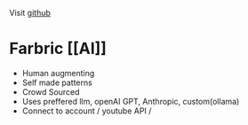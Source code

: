 Visit [github](https://github.com/danielmiessler/fabric?utm_source=danielmiessler.com&utm_medium=referral&utm_campaign=why-i-created-fabric)
# Farbric [[AI]]
- Human augmenting
- Self made patterns
- Crowd Sourced
- Uses preffered llm, openAI GPT, Anthropic, custom(ollama)
- Connect to account / youtube API /